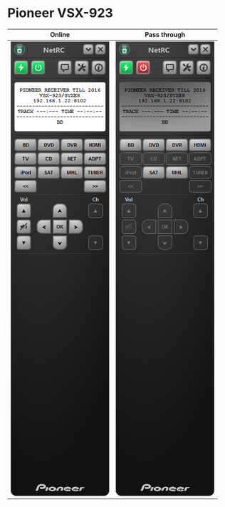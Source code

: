# Pioneer VSX-923

| Online | Pass through |
|--|--|
| ![Pioneer VSX-923](../w11/images/VSX-923.png) | ![Pioneer VSX-923 Linux](../w11/images/VSX-923-pt.png) |



